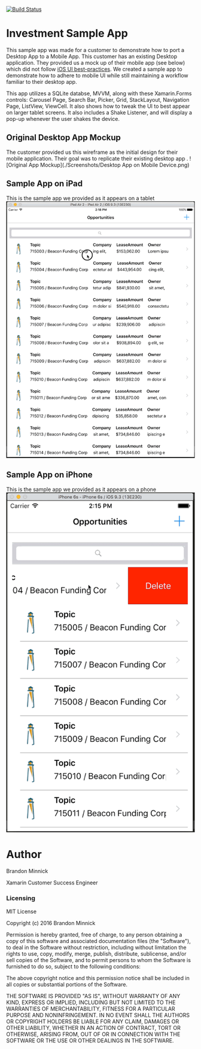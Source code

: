[![Build Status](https://www.bitrise.io/app/b2853547e55538db.svg?token=wQkjx6ViK_JGSu7GgYVh9Q&branch=master)](https://www.bitrise.io/app/b2853547e55538db)

# Investment Sample App
This sample app was made for a customer to demonstrate how to port a Desktop App to a Mobile App. This customer has an existing Desktop application. They provided us a mock up of their mobile app (see below) which did not follow [iOS UI best-practices](https://developer.apple.com/library/ios/documentation/UserExperience/Conceptual/MobileHIG/). We created a sample app to demonstrate how to adhere to mobile UI while still maintaining a workflow familiar to their desktop app.

This app utilizes a SQLite databse, MVVM, along with these Xamarin.Forms controls: Carousel Page, Search Bar, Picker, Grid, StackLayout, Navigation Page, ListView, ViewCell. It also shows how to tweak the UI to best appear on larger tablet screens. It also includes a Shake Listener, and will display a pop-up whenever the user shakes the device.

## Original Desktop App Mockup
The customer provided us this wireframe as the initial design for their mobile application. Their goal was to replicate their existing desktop app .
![Original App Mockup](./Screenshots/Desktop App on Mobile Device.png)

## Sample App on iPad
This is the sample app we provided as it appears on a tablet
![iPad Sample App](./Screenshots/BeaconFundingGif_iPad.gif)

## Sample App on iPhone
This is the sample app we provided as it appears on a phone
![iPhone Sample App](./Screenshots/BeaconFundingGif_iPhone.gif)

Author
===
Brandon Minnick

Xamarin Customer Success Engineer

### Licensing
MIT License

Copyright (c) 2016 Brandon Minnick

Permission is hereby granted, free of charge, to any person obtaining a copy
of this software and associated documentation files (the "Software"), to deal
in the Software without restriction, including without limitation the rights
to use, copy, modify, merge, publish, distribute, sublicense, and/or sell
copies of the Software, and to permit persons to whom the Software is
furnished to do so, subject to the following conditions:

The above copyright notice and this permission notice shall be included in all
copies or substantial portions of the Software.

THE SOFTWARE IS PROVIDED "AS IS", WITHOUT WARRANTY OF ANY KIND, EXPRESS OR
IMPLIED, INCLUDING BUT NOT LIMITED TO THE WARRANTIES OF MERCHANTABILITY,
FITNESS FOR A PARTICULAR PURPOSE AND NONINFRINGEMENT. IN NO EVENT SHALL THE
AUTHORS OR COPYRIGHT HOLDERS BE LIABLE FOR ANY CLAIM, DAMAGES OR OTHER
LIABILITY, WHETHER IN AN ACTION OF CONTRACT, TORT OR OTHERWISE, ARISING FROM,
OUT OF OR IN CONNECTION WITH THE SOFTWARE OR THE USE OR OTHER DEALINGS IN THE
SOFTWARE.

